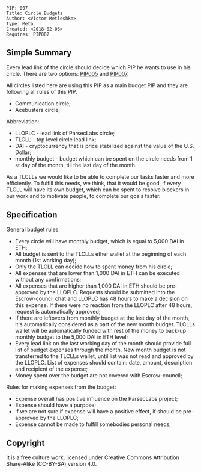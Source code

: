     PIP: 007
    Title: Circle Budgets
    Author: <Victor Metleshka>
    Type: Meta
    Created: <2018-02-06>
    Requires: PIP002


## Simple Summary

Every lead link of the circle should decide which PIP he wants to use in his circle. There are two options: [PIP005](https://github.com/parsec-labs/PIPs/blob/master/PIPS/pip-005.md) and [PIP007](https://github.com/parsec-labs/PIPs/blob/master/PIPS/pip-007.md).

All circles listed here are using this PIP as a main budget PIP and they are following all rules of this PIP.
- Communication circle;
- Acebusters circle;

Abbreviation:
- LLOPLC - lead link of ParsecLabs circle;
- TLCLL - top level circle lead link;
- DAI - cryptocurrency that is price stabilized against the value of the U.S. Dollar;
- monthly budget - budget which can be spent on the circle needs from 1 st day of the month, till the last day of the month.

As a TLCLLs we would like to be able to complete our tasks faster and more efficiently. To fulfill this needs, we think, that it would be good, if every TLCLL will have its own budget, which can be spent to resolve blockers in our work and to motivate people, to complete our goals faster.

## Specification

General budget rules:
- Every circle will have monthly budget, which is equal to 5,000 DAI in ETH;
- All budget is sent to the TLCLLs ether wallet at the beginning of each month (1st working day);
- Only the TLCLL can decide how to spent money from his circle;
- All expenses that are lower than 1,000 DAI in ETH can be executed without any confirmations;
- All expenses that are higher than 1,000 DAI in ETH should be pre-approved by the LLOPLC. Requests should be submitted into the Escrow-council chat and LLOPLC has 48 hours to make a decision on this expense. If there were no reaction from the LLOPLC after 48 hours, request is automatically approved;
- If there are leftovers from monthly budget at the last day of the month, it's automatically considered as a part of the new month budget. TLCLLs wallet will be automatically funded with rest of the money to back-up monthly budget to the 5,000 DAI in ETH level;
- Every lead link on the last working day of the month should provide full list of budget expenses through the month. New month budget is not transferred to the TLCLLs wallet, until list was not read and approved by the LLOPLC. List of expenses should contain: date, amount, description and recipient of the expense;
- Money spent over the budget are not covered with Escrow-council;

Rules for making expenses from the budget:
- Expense overall has positive influence on the ParsecLabs project;
- Expense should have a purpose;
- If we are not sure if expense will have a positive effect, if should be pre-approved by the LLOPLC;
- Expense cannot be made to fulfill somebodies personal needs;

## Copyright
It is a free culture work, licensed under Creative Commons Attribution Share-Alike (CC-BY-SA) version 4.0.
